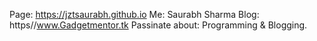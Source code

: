 
Page: https://jztsaurabh.github.io
Me: Saurabh Sharma
Blog: https//www.Gadgetmentor.tk
Passinate about: Programming & Blogging.

